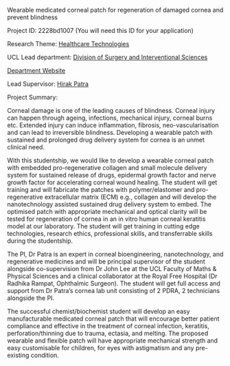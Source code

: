 Wearable medicated corneal patch for regeneration of damaged cornea and prevent blindness

Project ID: 2228bd1007
(You will need this ID for your application)

Research Theme: [Healthcare Technologies](../themes/healthcare-technologies.md)

UCL Lead department: [Division of Surgery and Interventional Sciences](../departments/division-of-surgery-and-interventional-sciences.md)

[Department Website](https://www.ucl.ac.uk/surgery)

Lead Supervisor: [Hirak Patra](https://iris.ucl.ac.uk/iris/browse/profile?upi=HPATB22)

Project Summary:

Corneal damage is one of the leading causes of blindness. Corneal injury can happen through ageing, infections, mechanical injury, corneal burns etc. Extended injury can induce inflammation, fibrosis, neo-vascularisation and can lead to irreversible blindness. Developing a wearable patch with sustained and prolonged drug delivery system for cornea is an unmet clinical need. 
 
 With this studentship, we would like to develop a wearable corneal patch with embedded pro-regenerative collagen and small molecule delivery system for sustained release of drugs, epidermal growth factor and nerve growth factor for accelerating corneal wound healing. The student will get training and will fabricate the patches with polymer/elastomer and pro-regenerative extracellular matrix (ECM) e.g., collagen and will develop the nanotechnology assisted sustained drug delivery system to embed. The optimised patch with appropriate mechanical and optical clarity will be tested for regeneration of cornea in an in vitro human corneal keratitis model at our laboratory. The student will get training in cutting edge technologies, research ethics, professional skills, and transferrable skills during the studentship.
 
 The PI, Dr Patra is an expert in corneal bioengineering, nanotechnology, and regenerative medicines and will be principal supervisor of the student alongside co-supervision from Dr John Lee at the UCL Faculty of Maths & Physical Sciences and a clinical collaborator at the Royal Free Hospital (Dr Radhika Rampat, Ophthalmic Surgeon). The student will get full access and support from Dr Patra’s cornea lab unit consisting of 2 PDRA, 2 technicians alongside the PI. 
 
 The successful chemist/biochemist student will develop an easy manufacturable medicated corneal patch that will encourage better patient compliance and effective in the treatment of corneal infection, keratitis, perforation/thinning due to trauma, ectasia, and melting. The proposed wearable and flexible patch will have appropriate mechanical strength and easy customisable for children, for eyes with astigmatism and any pre-existing condition.